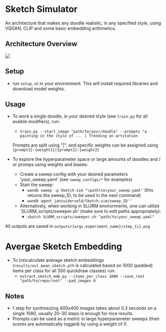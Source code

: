 # Sketch Simulator
An architecture that makes any doodle realistic, in any specified style, using VQGAN, CLIP and some basic embedding arithmetics.

## Architecture Overview
![](https://i.ibb.co/SJxKby4/image.png)

## Setup
* run `setup.sh` in your environment. This will install required libraries and download model weights.

## Usage
* To work a single doodle, in your desired style (see `train.py` for all avaible modifiers), run: 
  * `train.py --start_image "path/to/your/doodle" --prompts "a painting in the style of ... | Trending on artstation`   
  
  Prompts are split using "|", and specific weights can be assigned using `{prompt1}:{weight1}|{prompt2}:{weight2}`

* To explore the hyperparameter space or large amounts of doodles and / or promps using weights and biases:
  * Create a sweep config with your desired parameters 'your_sweep.yaml' (see `sweep_configs/*` for examples)
  * Start the sweep:
    * `wandb sweep -p Sketch-sim "\path\to\your_sweep.yaml"` (this returns the sweep_ID, to be used in the next command)
    * `wandb agent janzuiderveld/Sketch-sim/sweep_ID''`
  * Alternatively, when working in SLURM environments, one can utilize `SLURM_scripts/sweeper.sh' (make sure to edit paths appropriately):
    * `sbatch SLURM_scripts/sweeper.sh "path/to/your_sweep.yaml"`

All outputs are saved in `outputs/{args.experiment_name}/step_{i}.png`


# Avergae Sketch Embedding
* To (re)calculate average sketch embeddings (`results/ovl_mean_sketch.pth` is calculated based on 1000 (padded) items per class for all 350 quickdraw classes) run:
  * `extract_sketch_emb.py --items_per_class 1000 --save_root "path/to/repo/root" --pad_images 6`

## Notes
* 1 step for synthesizing 400x400 images takes about 0.3 seconds on a single 1080, usually 20-30 steps is enough for nice results.
* Prompts can be used as a metric in large hyperparameter sweeps (their scores are automatically logged) by using a weight of 0.
